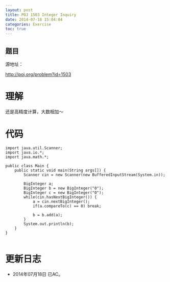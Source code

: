 ```yaml
---
layout: post
title: POJ 1503 Integer Inquiry
date: 2014-07-18 15:04:04
categories: Exercise
toc: true
---
```

## 题目
源地址：

http://poj.org/problem?id=1503

# 理解
还是高精度计算，大数相加～

<!-- more -->

# 代码

```
import java.util.Scanner;
import java.io.*;
import java.math.*;

public class Main {
    public static void main(String args[]) {
        Scanner cin = new Scanner(new BufferedInputStream(System.in));

        BigInteger a;
        BigInteger b = new BigInteger("0");
        BigInteger c = new BigInteger("0");
        while(cin.hasNextBigInteger()) {
            a = cin.nextBigInteger();
            if(a.compareTo(c) == 0) break;

            b = b.add(a);
        }
        System.out.println(b);
    }
}


```

# 更新日志
- 2014年07月18日 已AC。